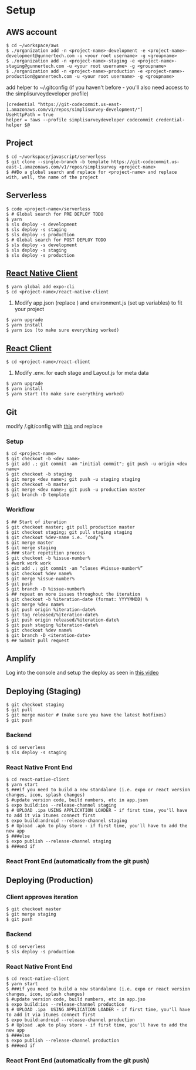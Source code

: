 # Setup
## AWS account
````
$ cd ~/workspace/aws
$ ./organization add -n <project-name>-development -e <project-name>-development@gunnertech.com -u <your root username> -g <groupname>
$ ./organization add -n <project-name>-staging -e <project-name>-staging@gunnertech.com -u <your root username> -g <groupname>
$ ./organization add -n <project-name>-production -e <project-name>-production@gunnertech.com -u <your root username> -g <groupname>
````

add helper to ~/.gitconfig (if you haven't before - you'll also need access to the simplisurveydeveloper profile)
````
[credential "https://git-codecommit.us-east-1.amazonaws.com/v1/repos/simplisurvey-development/"]
UseHttpPath = true
helper = !aws --profile simplisurveydeveloper codecommit credential-helper $@
````


## Project 
````
$ cd ~/workspace/javascript/serverless
$ git clone --single-branch -b template https://git-codecommit.us-east-1.amazonaws.com/v1/repos/simplisurvey <project-name>
$ ##Do a global search and replace for <project-name> and replace with, well, the name of the project
````

## Serverless
````
$ code <project-name>/serverless
$ # Global search for PRE DEPLOY TODO
$ yarn
$ sls deploy -s development
$ sls deploy -s staging
$ sls deploy -s production
$ # Global search for POST DEPLOY TODO
$ sls deploy -s development
$ sls deploy -s staging
$ sls deploy -s production
````

## [React Native Client](https://github.com/react-community/create-react-native-app)
````
$ yarn global add expo-cli
$ cd <project-name>/react-native-client
````
1) Modify app.json (replace <project-name>) and environment.js (set up variables) to fit your project
````
$ yarn upgrade
$ yarn install
$ yarn ios (to make sure everything worked)
````
## [React Client](https://github.com/facebook/create-react-app)
  ````
$ cd <project-name>/react-client
````
1) Modify .env.<stage> for each stage and Layout.js for meta data
````
$ yarn upgrade
$ yarn install
$ yarn start (to make sure everything worked)
````
## Git
modify <project-name>/.git/config with [this](https://gist.github.com/CodySwannGT/ea1dcb937426d8121576b59334000d58) and replace <project-name>

### Setup

````
$ cd <project-name>
$ git checkout -b <dev name>
$ git add .; git commit -am "initial commit"; git push -u origin <dev name>
$ git checkout -b staging
$ git merge <dev name>; git push -u staging staging
$ git checkout -b master
$ git merge <dev name>; git push -u production master
$ git branch -D template
````
### Workflow
````
$ ## Start of iteration
$ git checkout master; git pull production master
$ git checkout staging; git pull staging staging
$ git checkout %dev-name i.e. ‘cody’%
$ git merge master
$ git merge staging
$ ### start repetition process
$ git checkout -b %issue-number%
$ #work work work
$ git add .; git commit -am “closes #%issue-number%”
$ git checkout %dev name%
$ git merge %issue-number%
$ git push
$ git branch -D %issue-number%
$ ## repeat on more issues throughout the iteration
$ git checkout -b %iteration-date (format: YYYYMMDD) %
$ git merge %dev name%
$ git push origin %iteration-date%
$ git tag released/%iteration-date%
$ git push origin released/%iteration-date%
$ git push staging %iteration-date%
$ git checkout %dev name%
$ git branch -D <iteration-date>
$ ## Submit pull request
````
  
## Amplify

Log into the console and setup the deploy as seen in [this video](https://youtu.be/iql6pRyof20)


## Deploying (Staging)

````
$ git checkout staging
$ git pull
$ git merge master # (make sure you have the latest hotfixes)
$ git push
````

### Backend
````
$ cd serverless
$ sls deploy -s staging
````
### React Native Front End
````
$ cd react-native-client
$ yarn start
$ ###if you need to build a new standalone (i.e. expo or react version changes, icon, splash changes)
$ #update version code, build numbers, etc in app.json
$ expo build:ios --release-channel staging
$ # UPLOAD .ipa USING APPLICATION LOADER - if first time, you'll have to add it via itunes connect first
$ expo build:android --release-channel staging
$ # Upload .apk to play store - if first time, you'll have to add the new app
$ ###else
$ expo publish --release-channel staging
$ ###end if
````
### React Front End (automatically from the git push)

## Deploying (Production)

### Client approves iteration
````
$ git checkout master
$ git merge staging
$ git push
````
### Backend
````
$ cd serverless
$ sls deploy -s production
````
### React Native Front End
````
$ cd react-native-client
$ yarn start
$ ###if you need to build a new standalone (i.e. expo or react version changes, icon, splash changes)
$ #update version code, build numbers, etc in app.jso
$ expo build:ios --release-channel production
$ # UPLOAD .ipa  USING APPLICATION LOADER - if first time, you'll have to add it via itunes connect first
$ expo build:android --release-channel production
$ # Upload .apk to play store - if first time, you'll have to add the new app
$ ###else
$ expo publish --release-channel production
$ ###end if 
````
### React Front End (automatically from the git push)